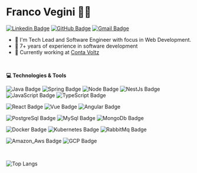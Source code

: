# Franco Vegini :man_technologist:

[![Linkedin Badge](https://img.shields.io/badge/LinkedIn-0077B5?style=for-the-badge&logo=linkedin&logoColor=white&link=https://www.linkedin.com/in/franco-vegini/)](https://www.linkedin.com/in/franco-vegini/)
[![GitHub Badge](https://img.shields.io/badge/Github-000?style=for-the-badge&logo=Github&logoColor=white&link=https://github.com/francovegini)](https://github.com/francovegini)
[![Gmail Badge](https://img.shields.io/badge/Gmail-c14438?style=for-the-badge&logo=Gmail&logoColor=white&link=mailto:francovegini@gmail.com)](mailto:francovegini@gmail.com)

- 🏢 I'm Tech Lead and Software Engineer with focus in Web Development.
- 🚀 7+ years of experience in software development
- 💼 Currently working at [Conta Voltz](https://github.com/ContaVoltz)


<br>

**💻 Technologies & Tools**

![Java Badge](https://img.shields.io/badge/Java-ED8B00?style=for-the-badge&logo=openjdk&logoColor=black)
![Spring Badge](https://img.shields.io/badge/Spring-6DB33F?style=for-the-badge&logo=spring&logoColor=white)
![Node Badge](https://img.shields.io/badge/Node.js-43853D?style=for-the-badge&logo=node.js&logoColor=black)
![NestJs Badge](https://img.shields.io/badge/NestJs-EA2845?style=for-the-badge&logo=nestjs&logoColor=black)
![JavaScript Badge](https://img.shields.io/badge/JavaScript-323330?style=for-the-badge&logo=javascript&logoColor=white) 
![TypeScript Badge](https://img.shields.io/badge/TypeScript-3178C6?style=for-the-badge&logo=typescript&logoColor=black)
 

![React Badge](https://img.shields.io/badge/ReactJs-20232A?style=for-the-badge&logo=react&logoColor=white) 
![Vue Badge](https://img.shields.io/badge/Vue.js-35495E?style=for-the-badge&logo=vue.js&logoColor=white)
![Angular Badge](https://img.shields.io/badge/Angular-DD0031?style=for-the-badge&logo=angular&logoColor=white)

![PostgreSql Badge](https://img.shields.io/badge/PostgreSQL-316192?style=for-the-badge&logo=postgresql&logoColor=white)
![MySql Badge](https://img.shields.io/badge/Mysql-4479A1?style=for-the-badge&logo=MySql&logoColor=white)
![MongoDb Badge](https://img.shields.io/badge/MongoDb-47A248?style=for-the-badge&logo=MongoDb&logoColor=white)

![Docker Badge](https://img.shields.io/badge/docker-2496ED?style=for-the-badge&logo=docker&logoColor=white)
![Kubernetes Badge](https://img.shields.io/badge/kubernetes-326CE5?style=for-the-badge&logo=kubernetes&logoColor=white) 
![RabbitMq Badge](https://img.shields.io/badge/RabbitMq-FF6600?style=for-the-badge&logo=RabbitMq&logoColor=white)

![Amazon_Aws Badge](https://img.shields.io/badge/Amazon_aws-232F3E?style=for-the-badge&logo=amazon%20aws&logoColor=white)
![GCP Badge](https://img.shields.io/badge/Google_Cloud-4285F4?style=for-the-badge&logo=google-cloud&logoColor=white)

<br>

![Top Langs](https://github-readme-stats.vercel.app/api/top-langs/?username=francovegini&layout=donut-vertical)

